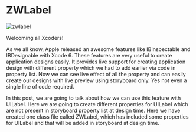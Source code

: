 # ZWLabel

![zwlabel](https://cloud.githubusercontent.com/assets/24763760/21522189/6bfe41de-cd29-11e6-8a8f-bff8e4b6e50e.gif)

Welcoming all Xcoders!

As we all know, Apple released an awesome features like IBInspectable and IBDesignable with Xcode 6. These features are very useful to create application designs easily. It provides live support for creating application design with different property which we had to add earlier via code in property list. Now we can see live effect of all the property and can easily create our designs with live preview using storyboard only. Yes not even a single line of code required.

In this post, we are going to talk about how we can use this feature with UILabel. Here we are going to create different properties for UILabel which are not present in storyboard property list at design time. Here we have created one class file called ZWLabel, which has included some properties for UILabel and that will be added in storyboard at design time.

